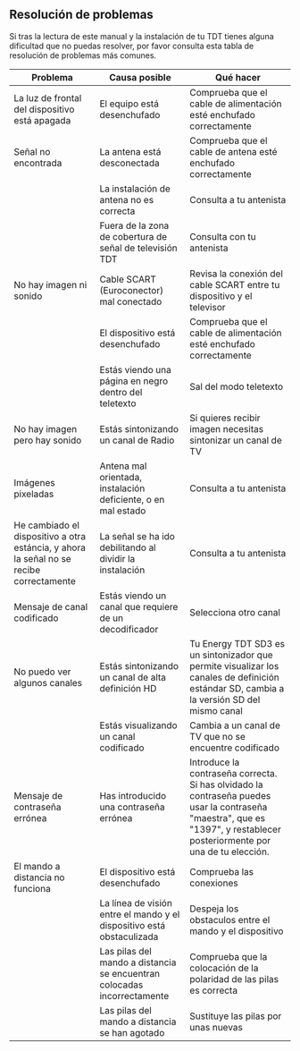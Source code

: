 ## Resolución de problemas

Si tras la lectura de este manual y la instalación de tu TDT tienes alguna dificultad que no puedas resolver, por favor consulta esta tabla de resolución de problemas más comunes.

| Problema | Causa posible | Qué hacer |
| -- | -- | -- |
| La luz de frontal del dispositivo está apagada | El equipo está desenchufado | Comprueba que el cable de alimentación esté enchufado correctamente |
| Señal no encontrada | La antena está desconectada | Comprueba que el cable de antena esté enchufado correctamente |
|| La instalación de antena no es correcta | Consulta a tu antenista |
|| Fuera de la zona de cobertura de señal de televisión TDT | Consulta con tu antenista |
| No hay imagen ni sonido | Cable SCART (Euroconector) mal conectado | Revisa la conexión del cable SCART entre tu dispositivo y el televisor |
|| El dispositivo está desenchufado | Comprueba que el cable de alimentación esté enchufado correctamente |
|| Estás viendo una página en negro dentro del teletexto | Sal del modo teletexto |
| No hay imagen pero hay sonido | Estás sintonizando un canal de Radio | Si quieres recibir imagen necesitas sintonizar un canal de TV |
| Imágenes pixeladas | Antena mal orientada, instalación deficiente, o en mal estado | Consulta a tu antenista |
| He cambiado el dispositivo a otra estáncia, y ahora la señal no se recibe correctamente | La señal se ha ido debilitando al dividir la instalación | Consulta a tu antenista |
| Mensaje de canal codificado | Estás viendo un canal que requiere de un decodificador | Selecciona otro canal |
| No puedo ver algunos canales | Estás sintonizando un canal de alta definición HD  | Tu Energy TDT SD3 es un sintonizador que permite visualizar los canales de definición estándar SD, cambia a la versión SD del mismo canal |
|| Estás visualizando un canal codificado  | Cambia a un canal de TV que no se encuentre codificado |
| Mensaje de contraseña errónea | Has introducido una contraseña errónea | Introduce la contraseña correcta. Si has olvidado la contraseña puedes usar la contraseña "maestra", que es "1397", y restablecer posteriormente por una de tu elección. |
| El mando a distancia no funciona | El dispositivo está desenchufado | Comprueba las conexiones |
|| La línea de visión entre el mando y el dispositivo está obstaculizada | Despeja los obstaculos entre el mando y el dispositivo |
|| Las pilas del mando a distancia se encuentran colocadas incorrectamente | Comprueba que la colocación de la polaridad de las pilas es correcta |
|| Las pilas del mando a distancia se han agotado | Sustituye las pilas por unas nuevas |




